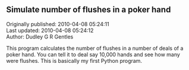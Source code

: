 ## Simulate number of flushes in a poker hand  
Originally published: 2010-04-08 05:24:11  
Last updated: 2010-04-08 05:24:12  
Author: Dudley G R Gentles  
  
This program calculates the number of flushes in a number of deals of a poker hand. You can tell it to deal say 10,000 hands and see how many were flushes. This is basically my first Python program. 